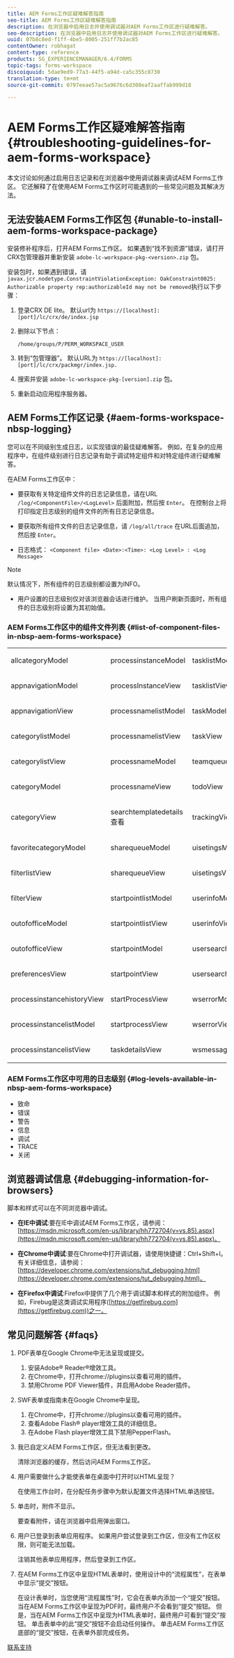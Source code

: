 ```yaml
---
title: AEM Forms工作区疑难解答指南
seo-title: AEM Forms工作区疑难解答指南
description: 在浏览器中启用日志并使用调试器对AEM Forms工作区进行疑难解答。
seo-description: 在浏览器中启用日志并使用调试器对AEM Forms工作区进行疑难解答。
uuid: 07b8c8ed-f1ff-4be5-8005-251ff7b2ac85
contentOwner: robhagat
content-type: reference
products: SG_EXPERIENCEMANAGER/6.4/FORMS
topic-tags: forms-workspace
discoiquuid: 5dae9ed9-77a3-44f5-a94d-ca5c355c8730
translation-type: tm+mt
source-git-commit: 0797eeae57ac5a9676c6d308eaf2aaffab999d18

---
```



# AEM Forms工作区疑难解答指南 {#troubleshooting-guidelines-for-aem-forms-workspace}

本文讨论如何通过启用日志记录和在浏览器中使用调试器来调试AEM Forms工作区。 它还解释了在使用AEM Forms工作区时可能遇到的一些常见问题及其解决方法。

## 无法安装AEM Forms工作区包 {#unable-to-install-aem-forms-workspace-package}

安装修补程序后，打开AEM Forms工作区。 如果遇到“找不到资源”错误，请打开CRX包管理器并重新安装 `adobe-lc-workspace-pkg-<version>.zip` 包。

安装包时，如果遇到错误，请 `javax.jcr.nodetype.ConstraintViolationException: OakConstraint0025: Authorizable property rep:authorizableId may not be removed`执行以下步骤：

1. 登录CRX DE lite。 默认url为 `https://[localhost]:[port]/lc/crx/de/index.jsp`
1. 删除以下节点：

   `/home/groups/P/PERM_WORKSPACE_USER`

1. 转到“包管理器”。 默认URL为 `https://[localhost]:[port]/lc/crx/packmgr/index.jsp.`
1. 搜索并安装 `adobe-lc-workspace-pkg-[version].zip` 包。
1. 重新启动应用程序服务器。

## AEM Forms工作区记录 {#aem-forms-workspace-nbsp-logging}

您可以在不同级别生成日志，以实现错误的最佳疑难解答。 例如，在复杂的应用程序中，在组件级别进行日志记录有助于调试特定组件和对特定组件进行疑难解答。

在AEM Forms工作区中：

* 要获取有关特定组件文件的日志记录信息，请在URL `/log/<ComponentFile>/<LogLevel>` 后面附加，然后按 `Enter`。 在控制台上将打印指定日志级别的组件文件的所有日志记录信息。

* 要获取所有组件文件的日志记录信息，请 `/log/all/trace` 在URL后面追加，然后按 `Enter`。

* 日志格式： `<Component file> <Date>:<Time>: <Log Level> : <Log Message>`

>[!NOTE]
>
>默认情况下，所有组件的日志级别都设置为INFO。

* 用户设置的日志级别仅对该浏览器会话进行维护。 当用户刷新页面时，所有组件的日志级别将设置为其初始值。

### AEM Forms工作区中的组件文件列表 {#list-of-component-files-in-nbsp-aem-forms-workspace}

<table> 
 <tbody> 
  <tr> 
   <td><p>allcategoryModel</p> </td> 
   <td><p>processinstanceModel</p> </td> 
   <td><p>tasklistModel</p> </td> 
  </tr> 
  <tr> 
   <td><p>appnavigationModel</p> </td> 
   <td><p>processInstanceView</p> </td> 
   <td><p>tasklistView</p> </td> 
  </tr> 
  <tr> 
   <td><p>appnavigationView</p> </td> 
   <td><p>processnamelistModel</p> </td> 
   <td><p>taskModel</p> </td> 
  </tr> 
  <tr> 
   <td><p>categorylistModel</p> </td> 
   <td><p>processnamelistView</p> </td> 
   <td><p>taskView</p> </td> 
  </tr> 
  <tr> 
   <td><p>categorylistView</p> </td> 
   <td><p>processnameModel</p> </td> 
   <td><p>teamqueuesView</p> </td> 
  </tr> 
  <tr> 
   <td><p>categoryModel</p> </td> 
   <td><p>processnameView</p> </td> 
   <td><p>todoView</p> </td> 
  </tr> 
  <tr> 
   <td><p>categoryView</p> </td> 
   <td><p>searchtemplatedetails查看</p> </td> 
   <td><p>trackingView</p> </td> 
  </tr> 
  <tr> 
   <td><p>favoritecategoryModel</p> </td> 
   <td><p>sharequeueModel</p> </td> 
   <td><p>uisetingsModel</p> </td> 
  </tr> 
  <tr> 
   <td><p>filterlistView</p> </td> 
   <td><p>sharequeueView</p> </td> 
   <td><p>uisetingsView</p> </td> 
  </tr> 
  <tr> 
   <td><p>filterView</p> </td> 
   <td><p>startpointlistModel</p> </td> 
   <td><p>userinfoModel</p> </td> 
  </tr> 
  <tr> 
   <td><p>outofofficeModel</p> </td> 
   <td><p>startpointlistView</p> </td> 
   <td><p>userinfoView</p> </td> 
  </tr> 
  <tr> 
   <td><p>outofofficeView</p> </td> 
   <td><p>startpointModel</p> </td> 
   <td><p>usersearchModel</p> </td> 
  </tr> 
  <tr> 
   <td><p>preferencesView</p> </td> 
   <td><p>startpointView</p> </td> 
   <td><p>usersearchView</p> </td> 
  </tr> 
  <tr> 
   <td><p>processinstancehistoryView</p> </td> 
   <td><p>startProcessView</p> </td> 
   <td><p>wserrorModel</p> </td> 
  </tr> 
  <tr> 
   <td><p>processinstancelistModel</p> </td> 
   <td><p>startprocessView</p> </td> 
   <td><p>wserrorView</p> </td> 
  </tr> 
  <tr> 
   <td><p>processinstancelistView</p> </td> 
   <td><p>taskdetailsView</p> </td> 
   <td><p>wsmessageView</p> </td> 
  </tr> 
 </tbody> 
</table>

### AEM Forms工作区中可用的日志级别 {#log-levels-available-in-nbsp-aem-forms-workspace}

* 致命
* 错误
* 警告
* 信息
* 调试
* TRACE
* 关闭

## 浏览器调试信息 {#debugging-information-for-browsers}

脚本和样式可以在不同浏览器中调试。

* **在IE中调试**:要在IE中调试AEM Forms工作区，请参阅： [https://msdn.microsoft.com/en-us/library/hh772704(v=vs.85).aspx](https://msdn.microsoft.com/en-us/library/hh772704(v=vs.85).aspx)。

* **在Chrome中调试**:要在Chrome中打开调试器，请使用快捷键：Ctrl+Shift+I。有关详细信息，请参阅： [https://developer.chrome.com/extensions/tut_debugging.html](https://developer.chrome.com/extensions/tut_debugging.html)。

* **在Firefox中调试**:Firefox中提供了几个用于调试脚本和样式的附加组件。 例如，Firebug是这类调试实用程序([https://getfirebug.com](https://getfirebug.com))之一。

## 常见问题解答 {#faqs}

1. PDF表单在Google Chrome中无法呈现或提交。

   1. 安装Adobe® Reader®增效工具。
   1. 在Chrome中，打开chrome://plugins以查看可用的插件。
   1. 禁用Chrome PDF Viewer插件，并启用Adobe Reader插件。

1. SWF表单或指南未在Google Chrome中呈现。

   1. 在Chrome中，打开chrome://plugins以查看可用的插件。
   1. 查看Adobe Flash® player增效工具的详细信息。
   1. 在Adobe Flash player增效工具下禁用PepperFlash。

1. 我已自定义AEM Forms工作区，但无法看到更改。

   清除浏览器的缓存，然后访问AEM Forms工作区。

1. 用户需要做什么才能使表单在桌面中打开时以HTML呈现？

   在使用工作台时，在分配任务步骤中为默认配置文件选择HTML单选按钮。

1. 单击时，附件不显示。

   要查看附件，请在浏览器中启用弹出窗口。

1. 用户已登录到表单应用程序。 如果用户尝试登录到工作区，但没有工作区权限，则可能无法加载。

   注销其他表单应用程序，然后登录到工作区。

1. 在AEM Forms工作区中呈现HTML表单时，使用设计中的“流程属性”，在表单中显示“提交”按钮。

   在设计表单时，当您使用“流程属性”时，它会在表单内添加一个“提交”按钮。 当在AEM Forms工作区中呈现为PDF时，最终用户不会看到“提交”按钮。 但是，当在AEM Forms工作区中呈现为HTML表单时，最终用户可看到“提交”按钮。 单击表单中的此“提交”按钮不会启动任何操作。 单击AEM Forms工作区底部的“提交”按钮，在表单外部完成任务。

[联系支持](https://www.adobe.com/account/sign-in.supportportal.html)

